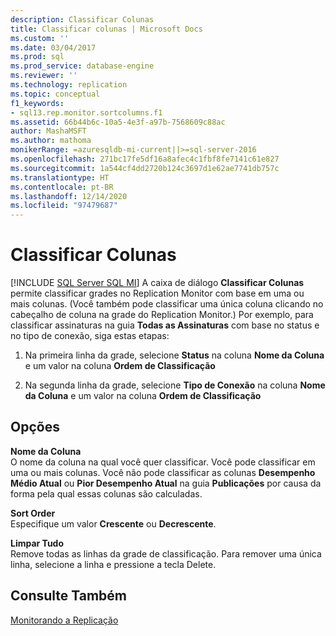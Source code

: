 ```yaml
---
description: Classificar Colunas
title: Classificar colunas | Microsoft Docs
ms.custom: ''
ms.date: 03/04/2017
ms.prod: sql
ms.prod_service: database-engine
ms.reviewer: ''
ms.technology: replication
ms.topic: conceptual
f1_keywords:
- sql13.rep.monitor.sortcolumns.f1
ms.assetid: 66b44b6c-10a5-4e3f-a97b-7568609c88ac
author: MashaMSFT
ms.author: mathoma
monikerRange: =azuresqldb-mi-current||>=sql-server-2016
ms.openlocfilehash: 271bc17fe5df16a8afec4c1fbf8fe7141c61e827
ms.sourcegitcommit: 1a544cf4dd2720b124c3697d1e62ae7741db757c
ms.translationtype: HT
ms.contentlocale: pt-BR
ms.lasthandoff: 12/14/2020
ms.locfileid: "97479687"
---
```

# <a name="sort-columns"></a>Classificar Colunas
[!INCLUDE [SQL Server SQL MI](../../includes/applies-to-version/sql-asdbmi.md)]
   A caixa de diálogo **Classificar Colunas** permite classificar grades no Replication Monitor com base em uma ou mais colunas. (Você também pode classificar uma única coluna clicando no cabeçalho de coluna na grade do Replication Monitor.) Por exemplo, para classificar assinaturas na guia **Todas as Assinaturas** com base no status e no tipo de conexão, siga estas etapas:  
  
1.  Na primeira linha da grade, selecione **Status** na coluna **Nome da Coluna** e um valor na coluna **Ordem de Classificação**  
  
2.  Na segunda linha da grade, selecione **Tipo de Conexão** na coluna **Nome da Coluna** e um valor na coluna **Ordem de Classificação**  

## <a name="options"></a>Opções  
 **Nome da Coluna**  
 O nome da coluna na qual você quer classificar. Você pode classificar em uma ou mais colunas. Você não pode classificar as colunas **Desempenho Médio Atual** ou **Pior Desempenho Atual** na guia **Publicações** por causa da forma pela qual essas colunas são calculadas.  
  
 **Sort Order**  
 Especifique um valor **Crescente** ou **Decrescente**.  
  
 **Limpar Tudo**  
 Remove todas as linhas da grade de classificação. Para remover uma única linha, selecione a linha e pressione a tecla Delete.  
  
## <a name="see-also"></a>Consulte Também  
 [Monitorando a Replicação](../../relational-databases/replication/monitor/monitoring-replication.md)  
  
  
